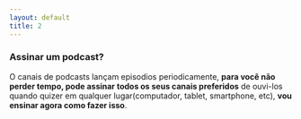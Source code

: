 ```yaml
---
layout: default
title: 2
---
```



### Assinar um podcast?

O canais de podcasts lançam episodios periodicamente, **para você não perder tempo, pode assinar todos os seus canais preferidos** de ouvi-los quando quizer em qualquer lugar(computador, tablet, smartphone, etc), **vou ensinar agora como fazer isso**.


